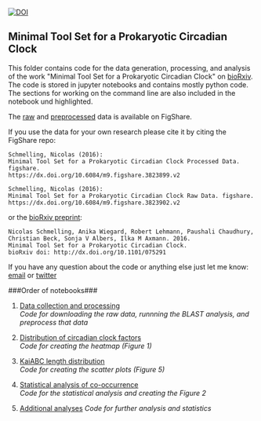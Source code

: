 [![DOI](https://zenodo.org/badge/29606889.svg)](https://zenodo.org/badge/latestdoi/29606889)

## Minimal Tool Set for a Prokaryotic Circadian Clock

This folder contains code for the data generation, processing, and analysis of the work "Minimal Tool Set for a Prokaryotic Circadian Clock" on [bioRxiv](http://biorxiv.org/content/early/2016/09/15/075291). The code is stored in jupyter notebooks and contains mostly python code. The sections for working on the command line are also included in the notebook und highlighted.

The [raw](https://figshare.com/articles/Raw_Data/3823902) and [preprocessed](https://figshare.com/articles/Processed_Data/3823899) data is available on FigShare.

If you use the data for your own research please cite it by citing the FigShare repo:

```
Schmelling, Nicolas (2016):
Minimal Tool Set for a Prokaryotic Circadian Clock Processed Data. figshare.
https://dx.doi.org/10.6084/m9.figshare.3823899.v2
```
```
Schmelling, Nicolas (2016):
Minimal Tool Set for a Prokaryotic Circadian Clock Raw Data. figshare.
https://dx.doi.org/10.6084/m9.figshare.3823902.v2
```

or the [bioRxiv preprint](http://biorxiv.org/content/early/2016/09/15/075291):

```
Nicolas Schmelling, Anika Wiegard, Robert Lehmann, Paushali Chaudhury,
Christian Beck, Sonja V Albers, Ilka M Axmann. 2016.
Minimal Tool Set for a Prokaryotic Circadian Clock. 
bioRxiv doi: http://dx.doi.org/10.1101/075291
```

If you have any question about the code or anything else just let me know: [email](mailto:nicolas.schmelling@hhu.de) or [twitter](https://twitter.com/derschmelling)

###Order of notebooks###

1. [Data collection and processing](https://github.com/schmelling/reciprocal_BLAST/blob/master/notebooks/1_KaiABC_BLAST_Data_Collection_and_Perprocessing.ipynb)     
*Code for downloading the raw data, runnning the BLAST analysis, and preprocess that data*

2. [Distribution of circadian clock factors](https://github.com/schmelling/reciprocal_BLAST/blob/master/notebooks/2_KaiABC_BLAST_Heatmap.ipynb)     
*Code for creating the heatmap (Figure 1)*

3. [KaiABC length distribution](https://github.com/schmelling/reciprocal_BLAST/blob/master/notebooks/3_KaiABC_BLAST_Scatterplot.ipynb)     
*Code for creating the scatter plots (Figure 5)*

4. [Statistical analysis of co-occurrence](https://github.com/schmelling/reciprocal_BLAST/blob/master/notebooks/4_KaiABC_BLAST_FisherTest.ipynb)     
*Code for the statistical analysis and creating the Figure 2*

5. [Additional analyses](https://github.com/schmelling/reciprocal_BLAST/blob/master/notebooks/5_KaiABC_BLAST_Other.ipynb)
*Code for further analysis and statistics*
